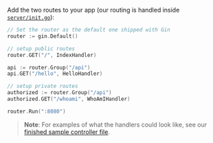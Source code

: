 Add the two routes to your app (our routing is handled inside [`server/init.go`](https://github.com/okta-samples/okta-go-api-sample/blob/main/server/init.go)):

```go
// Set the router as the default one shipped with Gin
router := gin.Default()

// setup public routes
router.GET("/", IndexHandler)

api := router.Group("/api")
api.GET("/hello", HelloHandler)

// setup private routes
authorized := router.Group("/api")
authorized.GET("/whoami", WhoAmIHandler)

router.Run(":8080")
```

> **Note**: For examples of what the handlers could look like, see our [finished sample controller file](https://github.com/okta-samples/okta-go-api-sample/blob/main/server/controller.go).
